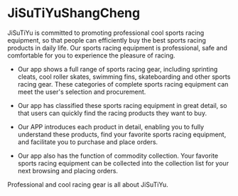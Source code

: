 # JiSuTiYuShangCheng

JiSuTiYu is committed to promoting professional cool sports racing equipment, so that people can efficiently buy the best sports racing products in daily life. Our sports racing equipment is professional, safe and comfortable for you to experience the pleasure of racing.

- Our app shows a full range of sports racing gear, including sprinting cleats, cool roller skates, swimming fins, skateboarding and other sports racing gear. These categories of complete sports racing equipment can meet the user's selection and procurement.

- Our app has classified these sports racing equipment in great detail, so that users can quickly find the racing products they want to buy.

- Our APP introduces each product in detail, enabling you to fully understand these products, find your favorite sports racing equipment, and facilitate you to purchase and place orders.

- Our app also has the function of commodity collection. Your favorite sports racing equipment can be collected into the collection list for your next browsing and placing orders.

Professional and cool racing gear is all about JiSuTiYu.

